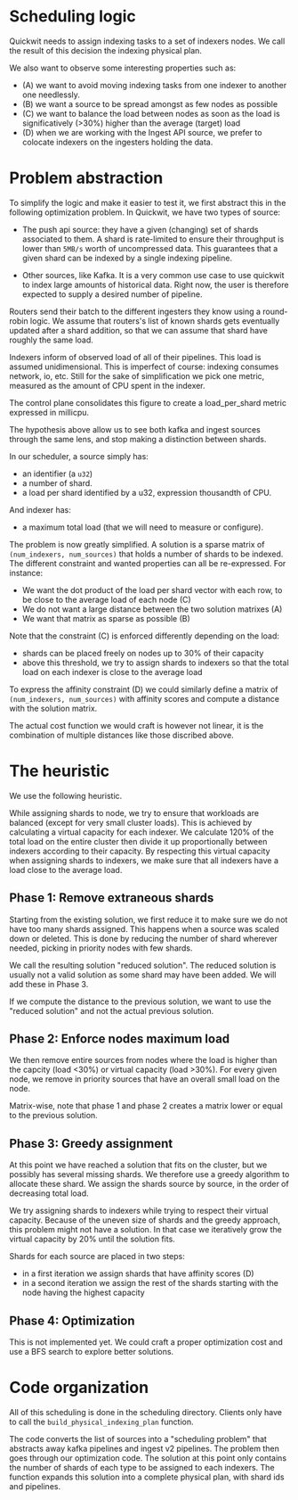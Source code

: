 # Scheduling logic

Quickwit needs to assign indexing tasks to a set of indexers nodes.
We call the result of this decision the indexing physical plan.

We also want to observe some interesting properties such as:
- (A) we want to avoid moving indexing tasks from one indexer to another one needlessly.
- (B) we want a source to be spread amongst as few nodes as possible
- (C) we want to balance the load between nodes as soon as the load is significatively (>30%) higher than the average (target) load
- (D) when we are working with the Ingest API source, we prefer to colocate indexers on
  the ingesters holding the data.

# Problem abstraction

To simplify the logic and make it easier to test it, we first abstract this in the following
optimization problem. In Quickwit, we have two types of source:

- The push api source: they have a given (changing) set of shards associated to them.
  A shard is rate-limited to ensure their throughput is lower than `5MB/s` worth of
  uncompressed data. This guarantees that a given shard can be indexed by a
  single indexing pipeline.

- Other sources, like Kafka. It is a very common use case to use quickwit to index large
  amounts of historical data. Right now, the user is therefore expected to supply a desired
  number of pipeline.

Routers send their batch to the different ingesters they know using a round-robin logic.
We assume that routers's list of known shards gets eventually updated after a shard addition, so that
we can assume that shard have roughly the same load.

Indexers inform of observed load of all of their pipelines. 
This load is assumed unidimensional. This is imperfect of course: indexing consumes network, io, etc.
Still for the sake of simplification we pick one metric, measured as the amount of CPU spent
in the indexer. 

The control plane consolidates this figure to create a load_per_shard metric expressed in millicpu.

The hypothesis above allow us to see both kafka and ingest sources through the same lens, and stop 
making a distinction between shards.

In our scheduler, a source simply has:
- an identifier (a `u32`)
- a number of shard.
- a load per shard identified by a u32, expression thousandth of CPU.

And indexer has:
- a maximum total load (that we will need to measure or configure).

The problem is now greatly simplified.
A solution is a sparse matrix of `(num_indexers, num_sources)` that holds a number of shards to be indexed.
The different constraint and wanted properties can all be re-expressed. For instance:
- We want the dot product of the load per shard vector with each row, to be close to the average load of each node (C)
- We do not want a large distance between the two solution matrixes (A)
- We want that matrix as sparse as possible (B)

Note that the constraint (C) is enforced differently depending on the load:
- shards can be placed freely on nodes up to 30% of their capacity
- above this threshold, we try to assign shards to indexers so that the total load on each indexer is close to the average load

To express the affinity constraint (D) we could similarly define a matrix of `(num_indexers, num_sources)` with affinity scores and compute a distance with the solution matrix. 

The actual cost function we would craft is however not linear, it is the combination of multiple distances like those discribed above.

# The heuristic

We use the following heuristic.

While assigning shards to node, we try to ensure that workloads are balanced (except for very small cluster loads). This is achieved by calculating a virtual capacity for each indexer. We calculate 120% of the total load on the entire cluster then divide it up proportionally between indexers according to their capacity. By respecting this virtual capacity when assigning shards to indexers, we make sure that all indexers have a load close to the average load.

## Phase 1: Remove extraneous shards

Starting from the existing solution, we first reduce it to make sure we do not have too many shards assigned. This happens when a source was scaled down or deleted.
This is done by reducing the number of shard wherever needed, picking in priority nodes with few shards.

We call the resulting solution "reduced solution". The reduced solution is usually not a valid solution as some shard
may have been added. We will add these in Phase 3.

If we compute the distance to the previous solution, we want to use the "reduced solution" and not the actual
previous solution.

## Phase 2: Enforce nodes maximum load

We then remove entire sources from nodes where the load is higher than the capcity (load <30%) or virtual capacity (load >30%).
For every given node, we remove in priority sources that have an overall small load on the node.

Matrix-wise, note that phase 1 and phase 2 creates a matrix lower or equal to the previous solution.

## Phase 3: Greedy assignment

At this point we have reached a solution that fits on the cluster, but we possibly has several missing shards.
We therefore use a greedy algorithm to allocate these shard. We assign the shards source by source, in the order of decreasing total load.

We try assigning shards to indexers while trying to respect their virtual capacity. Because of the uneven size of shards and the greedy approach, this problem might not have a solution. In that case we iteratively grow the virtual capacity by 20% until the solution fits.

Shards for each source are placed in two steps:
- in a first iteration we assign shards that have affinity scores (D)
- in a second iteration we assign the rest of the shards starting with the node having the highest capacity

## Phase 4: Optimization

This is not implemented yet. We could craft a proper optimization cost and use a BFS search to explore
better solutions.


# Code organization

All of this scheduling is done in the scheduling directory.
Clients only have to call the `build_physical_indexing_plan` function.

The code converts the list of sources into a "scheduling problem" that abstracts away kafka pipelines and ingest v2 pipelines.
The problem then goes through our optimization code.
The solution at this point only contains the number of shards of each type to be assigned to each indexers.
The function expands this solution into a complete physical plan, with shard ids and pipelines.
